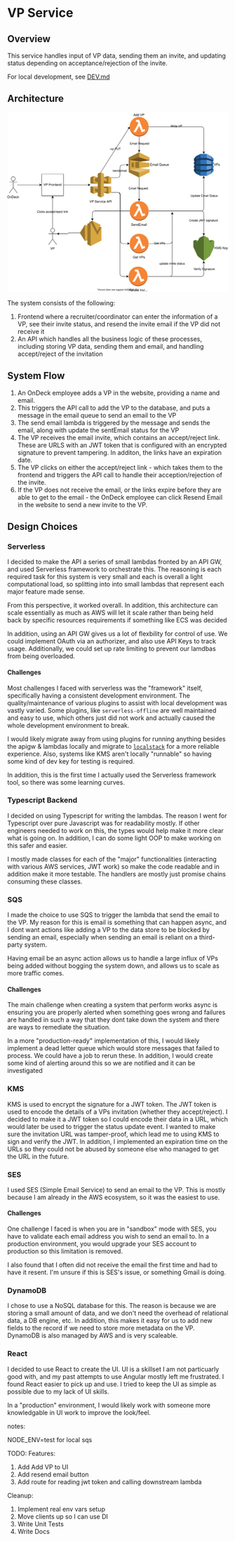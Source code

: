 # VP Service

## Overview

This service handles input of VP data, sending them an invite, and updating status depending on acceptance/rejection of the invite.

For local development, see [DEV.md](./DEV.md)

## Architecture

<img src="./docs/architecture.svg">

The system consists of the following:

1. Frontend where a recruiter/coordinator can enter the information of a VP, see their invite status, and resend the invite email if the VP did not receive it
2. An API which handles all the business logic of these processes, including storing VP data, sending them and email, and handling accept/reject of the invitation

## System Flow

1. An OnDeck employee adds a VP in the website, providing a name and email.
2. This triggers the API call to add the VP to the database, and puts a message in the email queue to send an email to the VP
3. The send email lambda is triggered by the message and sends the email, along with update the sentEmail status for the VP
4. The VP receives the email invite, which contains an accept/reject link. These are URLS with an JWT token that is configured with an encrypted signature to prevent tampering. In additon, the links have an expiration date.
5. The VP clicks on either the accept/reject link - which takes them to the frontend and triggers the API call to handle their acception/rejection of the invite.
6. If the VP does not receive the email, or the links expire before they are able to get to the email - the OnDeck employee can click Resend Email in the website to send a new invite to the VP.

## Design Choices

### Serverless

I decided to make the API a series of small lambdas fronted by an API GW, and used Serverless framework to orchestrate this. The reasoning is each required task for this system is very small and each is overall a light computational load, so splitting into into small lambdas that represent each major feature made sense.

From this perspective, it worked overall. In addition, this architecture can scale essentially as much as AWS will let it scale rather than being held back by specific resources requirements if something like ECS was decided

In addition, using an API GW gives us a lot of flexbility for control of use. We could implement OAuth via an authorizer, and also use API Keys to track usage. Additionally, we could set up rate limiting to prevent our lamdbas from being overloaded.

#### Challenges

Most challenges I faced with serverless was the "framework" itself, specifically having a consistent development environment. The quality/maintenance of various plugins to assist with local development was vastly varied. Some plugins, like `serverless-offline` are well maintained and easy to use, which others just did not work and actually caused the whole development environment to break.

I would likely migrate away from using plugins for running anything besides the apigw & lambdas locally and migrate to [`localstack`](https://localstack.cloud/) for a more reliable experience. Also, systems like KMS aren't locally "runnable" so having some kind of dev key for testing is required.

In addition, this is the first time I actually used the Serverless framework tool, so there was some learning curves.

### Typescript Backend

I decided on using Typescript for writing the lambdas. The reason I went for Typescript over pure Javascript was for readability mostly. If other engineers needed to work on this, the types would help make it more clear what is going on. In addition, I can do some light OOP to make working on this safer and easier.

I mostly made classes for each of the "major" functionalities (interacting with various AWS services, JWT work) so make the code readable and in addition make it more testable. The handlers are mostly just promise chains consuming these classes.

### SQS

I made the choice to use SQS to trigger the lambda that send the email to the VP. My reason for this is email is something that can happen async, and I dont want actions like adding a VP to the data store to be blocked by sending an email, especially when sending an email is reliant on a third-party system.

Having email be an async action allows us to handle a large influx of VPs being added without bogging the system down, and allows us to scale as more traffic comes.

#### Challenges

The main challenge when creating a system that perform works async is ensuring you are properly alerted when something goes wrong and failures are handled in such a way that they dont take down the system and there are ways to remediate the situation.

In a more "production-ready" implementation of this, I would likely implement a dead letter queue which would store messages that failed to process. We could have a job to rerun these. In addition, I would create some kind of alerting around this so we are notified and it can be investigated

### KMS

KMS is used to encrypt the signature for a JWT token. The JWT token is used to encode the details of a VPs invitation (whether they accept/reject). I decided to make it a JWT token so I could encode their data in a URL, which would later be used to trigger the status update event. I wanted to make sure the invitation URL was tamper-proof, which lead me to using KMS to sign and verify the JWT. In addition, I implemented an expiration time on the URLs so they could not be abused by someone else who managed to get the URL in the future.

### SES

I used SES (Simple Email Service) to send an email to the VP. This is mostly because I am already in the AWS ecosystem, so it was the easiest to use.

#### Challenges

One challenge I faced is when you are in "sandbox" mode with SES, you have to validate each email address you wish to send an email to. In a production environment, you would upgrade your SES account to production so this limitation is removed.

I also found that I often did not receive the email the first time and had to have it resent. I'm unsure if this is SES's issue, or something Gmail is doing.

### DynamoDB

I chose to use a NoSQL database for this. The reason is because we are storing a small amount of data, and we don't need the overhead of relational data, a DB engine, etc. In addition, this makes it easy for us to add new fields to the record if we need to store more metadata on the VP. DynamoDB is also managed by AWS and is very scaleable.

### React

I decided to use React to create the UI. UI is a skillset I am not particuarly good with, and my past attempts to use Angular mostly left me frustrated. I found React easier to pick up and use. I tried to keep the UI as simple as possible due to my lack of UI skills.

In a "production" environment, I would likely work with someone more knowledgable in UI work to improve the look/feel.

notes:


NODE_ENV=test for local sqs

TODO:
Features:
  1. Add Add VP to UI
  2. Add resend email button
  3. Add route for reading jwt token and calling downstream lambda

Cleanup:
  1. Implement real env vars setup
  2. Move clients up so I can use DI
  3. Write Unit Tests
  4. Write Docs

